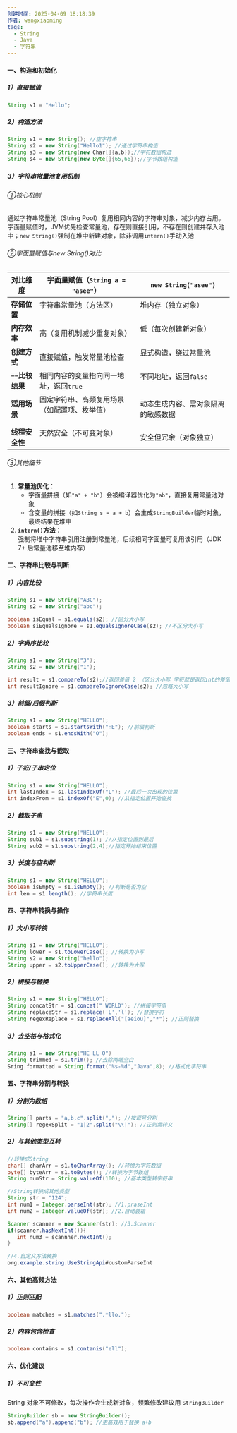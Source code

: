 ```yaml
---
创建时间: 2025-04-09 18:18:39
作者: wangxiaoming
tags:
  - String
  - Java
  - 字符串
---
```

#### 一、构造和初始化
##### 1）直接赋值
```java
String s1 = "Hello";
```
##### 2）构造方法
```java
String s1 = new String(); //空字符串
String s2 = new String("Hello1"); //通过字符串构造
String s3 = new String(new Char[]{a,b});//字符数组构造
String s4 = new String(new Byte[]{65,66});//字节数组构造
```
##### 3）字符串常量池复用机制

###### ①核心机制​
通过字符串常量池（String Pool）复用相同内容的字符串对象，减少内存占用。字面量赋值时，JVM优先检查常量池，存在则直接引用，不存在则创建并存入池中；`new String()`强制在堆中新建对象，除非调用`intern()`手动入池

###### ②字面量赋值与new String()对比
| ​**对比维度**​     | ​**字面量赋值（`String a = "asee"`）​**​ | ​**`new String("asee")`**​ |
| -------------- | --------------------------------- | -------------------------- |
| ​**存储位置**​     | 字符串常量池（方法区）<br><br>               | 堆内存（独立对象）<br><br>          |
| ​**内存效率**​     | 高（复用机制减少重复对象）<br>                 | 低（每次创建新对象）<br><br>         |
| ​**创建方式**​     | 直接赋值，触发常量池检查<br>                  | 显式构造，绕过常量池<br><br>         |
| ​**`==`比较结果**​ | 相同内容的变量指向同一地址，返回`true`<br>        | 不同地址，返回`false`<br><br>     |
| ​**适用场景**​     | 固定字符串、高频复用场景（如配置项、枚举值）<br><br>    | 动态生成内容、需对象隔离的敏感数据<br>      |
| ​**线程安全性**​    | 天然安全（不可变对象）<br><br>               | 安全但冗余（对象独立）                |
###### ③其他细节
1. ​**常量池优化**​：
    - 字面量拼接（如`"a" + "b"`）会被编译器优化为`"ab"`，直接复用常量池对象
    - 含变量的拼接（如`String s = a + b`）会生成`StringBuilder`临时对象，最终结果在堆中
2. ​**`intern()`方法**​：  
    强制将堆中字符串引用注册到常量池，后续相同字面量可复用该引用（JDK 7+ 后常量池移至堆内存）

#### 二、字符串比较与判断
##### 1）内容比较
```java
String s1 = new String("ABC");
String s2 = new String("abc");

boolean isEqual = s1.equals(s2); //区分大小写
boolean siEqualsIgnore = s1.equalsIgnoreCase(s2); //不区分大小写
```
##### 2）字典序比较
```java
String s1 = new String("3");
String s2 = new String("1");

int result = s1.compareTo(s2);//返回差值 2 （区分大小写 字符就是返回int的差值）
int resultIgnore = s1.compareToIgnoreCase(s2); //忽略大小写
```
##### 3）前缀/后缀判断
```java
String s1 = new String("HELLO");
boolean starts = s1.startsWith("HE"); //前缀判断
boolean ends = s1.endsWith("O");
```

#### 三、字符串查找与截取
##### 1）子符/子串定位
```java
String s1 = new String("HELLO");
int lastIndex = s1.lastIndexOf("L"); //最后一次出现的位置
int indexFrom = s1.indexOf("E",0); //从指定位置开始查找
```
##### 2）截取子串
```java
String s1 = new String("HELLO");
String sub1 = s1.substring(1); //从指定位置到最后
String sub2 = s1.substring(2,4);//指定开始结束位置
```

##### 3）长度与空判断
```java
String s1 = new String("HELLO");
boolean isEmpty = s1.isEmpty(); //判断是否为空
int len = s1.length(); //字符串长度
```

#### 四、字符串转换与操作
##### 1）大小写转换
```java
String s1 = new String("HELLO");
String lower = s1.toLowerCase(); //转换为小写
String s2 = new String("hello");
String upper = s2.toUpperCase(); //转换为大写
```

##### 2）拼接与替换
```java
String s1 = new String("HELLO");
String concatStr = s1.concat(" WORLD"); //拼接字符串
String replaceStr = s1.replace('L','l'); //替换字符
String regexReplace = s1.replaceAll("[aeiou]","*"); //正则替换
```

##### 3）去空格与格式化
```java
String s1 = new String("HE LL O")
String trimmed = s1.trim(); //去除两端空白
Sring formatted = String.format("%s-%d","Java",8); //格式化字符串
```

#### 五、字符串分割与转换
##### 1）分割为数组
```java
String[] parts = "a,b,c".split(","); //按逗号分割
String[] regexSplit = "1|2".split("\\|"); //正则需转义
```
##### 2）与其他类型互转
```java
//转换成String
char[] charArr = s1.toCharArray(); //转换为字符数组
byte[] byteArr = s1.toBytes(); //转换为字节数组
String numStr = String.valueOf(100); //基本类型转字符串

//String转换成其他类型
String str = "124";
int num1 = Integer.parseInt(str); //1.praseInt
int num2 = Integer.valueOf(str); //2.自动装箱

Scanner scanner = new Scanner(str); //3.Scanner 
if(scanner.hasNextInt()){
   int num3 = scannner.nextInt();
}

//4.自定义方法转换 
org.example.string.UseStringApi#customParseInt
```
#### 六、其他高频方法
##### 1）正则匹配
```java
boolean matches = s1.matches(".*llo.");
```
##### 2）内容包含检查
```java
boolean contains = s1.contanis("ell"); 
```

#### 六、优化建议
##### 1）不可变性
String 对象不可修改，每次操作会生成新对象，频繁修改建议用 `StringBuilder`
```java
StringBuilder sb = new StringBuilder();
sb.append("a").append("b"); //更高效用于替换 a+b
```
